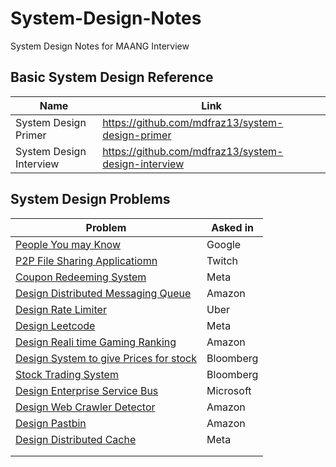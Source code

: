 # System-Design-Notes
System Design Notes for MAANG Interview

## Basic System Design Reference 
| Name | Link |
|-------|-------|
| System Design Primer | https://github.com/mdfraz13/system-design-primer |
| System Design Interview | https://github.com/mdfraz13/system-design-interview |


## System Design Problems 
| Problem | Asked in|
|--| --------|
| [People You may Know](https://leetcode.com/discuss/interview-question/system-design/1036762/Google-Onsite-System-Design-How-to-do-it) | Google |
| [P2P File Sharing Applicatiomn](https://leetcode.com/discuss/interview-question/system-design/464997/Design-a-P2P-file-sharing-application-like-BitTorrent)| Twitch|
| [Coupon Redeeming System](https://leetcode.com/discuss/interview-question/system-design/459593/Facebook-or-System-Design-or-E-commerce-Apply-discount-on-every-nth-order)| Meta |
| [Design Distributed Messaging Queue](https://leetcode.com/discuss/interview-question/system-design/206134/Amazon-or-System-Design-or-Design-a-Distributed-Message-queue)| Amazon|
| [Design Rate Limiter](https://leetcode.com/discuss/interview-question/system-design/637402/Design-a-efficient-client-side-rate-limit-handler) | Uber |
| [Design Leetcode](https://leetcode.com/discuss/interview-question/system-design/649021/Design-Leetcode) | Meta|
| [Design Reali time Gaming Ranking](https://leetcode.com/discuss/interview-question/system-design/625918/Amazon-or-System-Design-or-Design-a-real-time-gaming-ranking-system) |Amazon |
|[Design System to give Prices for stock](https://leetcode.com/discuss/interview-question/system-design/431712/Bloomberg-or-Design-a-system-to-give-prices-of-a-stock)|Bloomberg|
|[Stock Trading System](https://leetcode.com/discuss/interview-question/system-design/820877/Bloomberg-System-Design)| Bloomberg|
|[Design Enterprise Service Bus](https://leetcode.com/discuss/interview-question/system-design/734303/Microsoftor-Design-an-Enterprise-Service-Bus)|Microsoft|
|[Design Web Crawler Detector](https://leetcode.com/discuss/interview-question/system-design/548816/Amazon-or-System-Design-or-Web-Crawler-Detector)|Amazon|
|[Design Pastbin](https://leetcode.com/discuss/interview-question/system-design/124804/Design-Pastebin)| Amazon|
|[Design Distributed Cache](https://leetcode.com/discuss/interview-question/system-design/125751/Design-a-distributed-cache-system)|Meta|
|||
|||
